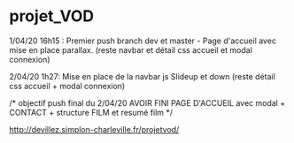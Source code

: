 # projet_VOD
1/04/20 16h15 : Premier push branch dev et master - Page d'accueil avec mise en place parallax. (reste navbar et détail css accueil et modal connexion)

2/04/20 1h27: Mise en place de la navbar js Slideup et down (reste détail css accueil + modal connexion)

/* objectif push final du 2/04/20 AVOIR FINI PAGE D'ACCUEIL avec modal + CONTACT + structure FILM et resumé film */

http://devillez.simplon-charleville.fr/projetvod/
